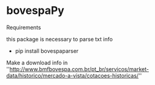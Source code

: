# bovespaPy

Requirements

this package is necessary to parse txt info

- pip install bovespaparser

Make a download info in ''http://www.bmfbovespa.com.br/pt_br/servicos/market-data/historico/mercado-a-vista/cotacoes-historicas/''
